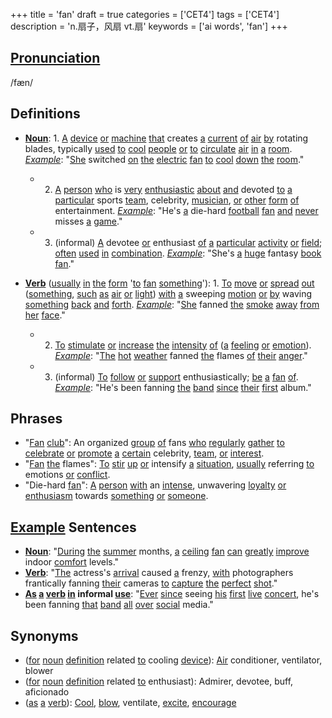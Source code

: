 +++
title = 'fan'
draft = true
categories = ['CET4']
tags = ['CET4']
description = 'n.扇子，风扇 vt.扇'
keywords = ['ai words', 'fan']
+++

## [Pronunciation](/post/pronunciation/)
/fæn/

## Definitions
- **[Noun](/post/noun/)**: 1. [A](/post/a/) [device](/post/device/) [or](/post/or/) [machine](/post/machine/) [that](/post/that/) creates [a](/post/a/) [current](/post/current/) [of](/post/of/) [air](/post/air/) [by](/post/by/) rotating blades, typically [used](/post/used/) [to](/post/to/) [cool](/post/cool/) [people](/post/people/) [or](/post/or/) [to](/post/to/) [circulate](/post/circulate/) [air](/post/air/) [in](/post/in/) [a](/post/a/) [room](/post/room/). *[Example](/post/example/)*: "[She](/post/she/) switched [on](/post/on/) [the](/post/the/) [electric](/post/electric/) [fan](/post/fan/) [to](/post/to/) [cool](/post/cool/) [down](/post/down/) [the](/post/the/) [room](/post/room/)."
   - 2. [A](/post/a/) [person](/post/person/) [who](/post/who/) is [very](/post/very/) [enthusiastic](/post/enthusiastic/) [about](/post/about/) [and](/post/and/) devoted [to](/post/to/) [a](/post/a/) [particular](/post/particular/) sports [team](/post/team/), celebrity, [musician](/post/musician/), [or](/post/or/) [other](/post/other/) [form](/post/form/) [of](/post/of/) entertainment. *[Example](/post/example/)*: "He's [a](/post/a/) die-hard [football](/post/football/) [fan](/post/fan/) [and](/post/and/) [never](/post/never/) misses [a](/post/a/) [game](/post/game/)."
   - 3. (informal) [A](/post/a/) devotee [or](/post/or/) enthusiast [of](/post/of/) [a](/post/a/) [particular](/post/particular/) [activity](/post/activity/) [or](/post/or/) [field](/post/field/); [often](/post/often/) [used](/post/used/) [in](/post/in/) [combination](/post/combination/). *[Example](/post/example/)*: "She's [a](/post/a/) [huge](/post/huge/) fantasy [book](/post/book/) [fan](/post/fan/)."
   
- **[Verb](/post/verb/)** ([usually](/post/usually/) [in](/post/in/) [the](/post/the/) [form](/post/form/) '[to](/post/to/) [fan](/post/fan/) [something](/post/something/)'): 1. [To](/post/to/) [move](/post/move/) [or](/post/or/) [spread](/post/spread/) [out](/post/out/) ([something](/post/something/), [such](/post/such/) [as](/post/as/) [air](/post/air/) [or](/post/or/) [light](/post/light/)) [with](/post/with/) [a](/post/a/) sweeping [motion](/post/motion/) [or](/post/or/) [by](/post/by/) waving [something](/post/something/) [back](/post/back/) [and](/post/and/) [forth](/post/forth/). *[Example](/post/example/)*: "[She](/post/she/) fanned [the](/post/the/) [smoke](/post/smoke/) [away](/post/away/) [from](/post/from/) [her](/post/her/) [face](/post/face/)."
   - 2. [To](/post/to/) [stimulate](/post/stimulate/) [or](/post/or/) [increase](/post/increase/) [the](/post/the/) [intensity](/post/intensity/) [of](/post/of/) ([a](/post/a/) [feeling](/post/feeling/) [or](/post/or/) [emotion](/post/emotion/)). *[Example](/post/example/)*: "[The](/post/the/) [hot](/post/hot/) [weather](/post/weather/) fanned [the](/post/the/) flames [of](/post/of/) [their](/post/their/) [anger](/post/anger/)."
   - 3. (informal) [To](/post/to/) [follow](/post/follow/) [or](/post/or/) [support](/post/support/) enthusiastically; [be](/post/be/) [a](/post/a/) [fan](/post/fan/) [of](/post/of/). *[Example](/post/example/)*: "He's been fanning [the](/post/the/) [band](/post/band/) [since](/post/since/) [their](/post/their/) [first](/post/first/) album."

## Phrases
- "[Fan](/post/fan/) [club](/post/club/)": An organized [group](/post/group/) [of](/post/of/) fans [who](/post/who/) [regularly](/post/regularly/) [gather](/post/gather/) [to](/post/to/) [celebrate](/post/celebrate/) [or](/post/or/) [promote](/post/promote/) [a](/post/a/) [certain](/post/certain/) celebrity, [team](/post/team/), [or](/post/or/) [interest](/post/interest/).
- "[Fan](/post/fan/) [the](/post/the/) flames": [To](/post/to/) [stir](/post/stir/) [up](/post/up/) [or](/post/or/) intensify [a](/post/a/) [situation](/post/situation/), [usually](/post/usually/) referring [to](/post/to/) emotions [or](/post/or/) [conflict](/post/conflict/).
- "Die-hard [fan](/post/fan/)": [A](/post/a/) [person](/post/person/) [with](/post/with/) an [intense](/post/intense/), unwavering [loyalty](/post/loyalty/) [or](/post/or/) [enthusiasm](/post/enthusiasm/) towards [something](/post/something/) [or](/post/or/) [someone](/post/someone/).

## [Example](/post/example/) Sentences
- **[Noun](/post/noun/)**: "[During](/post/during/) [the](/post/the/) [summer](/post/summer/) months, [a](/post/a/) [ceiling](/post/ceiling/) [fan](/post/fan/) [can](/post/can/) [greatly](/post/greatly/) [improve](/post/improve/) indoor [comfort](/post/comfort/) levels."
- **[Verb](/post/verb/)**: "[The](/post/the/) actress's [arrival](/post/arrival/) caused [a](/post/a/) frenzy, [with](/post/with/) photographers frantically fanning [their](/post/their/) cameras [to](/post/to/) [capture](/post/capture/) [the](/post/the/) [perfect](/post/perfect/) [shot](/post/shot/)."
- **[As](/post/as/) [a](/post/a/) [verb](/post/verb/) [in](/post/in/) informal [use](/post/use/)**: "[Ever](/post/ever/) [since](/post/since/) seeing [his](/post/his/) [first](/post/first/) [live](/post/live/) [concert](/post/concert/), he's been fanning [that](/post/that/) [band](/post/band/) [all](/post/all/) [over](/post/over/) [social](/post/social/) media."

## Synonyms
- ([for](/post/for/) [noun](/post/noun/) [definition](/post/definition/) related [to](/post/to/) cooling [device](/post/device/)): [Air](/post/air/) conditioner, ventilator, blower
- ([for](/post/for/) [noun](/post/noun/) [definition](/post/definition/) related [to](/post/to/) enthusiast): Admirer, devotee, buff, aficionado
- ([as](/post/as/) [a](/post/a/) [verb](/post/verb/)): [Cool](/post/cool/), [blow](/post/blow/), ventilate, [excite](/post/excite/), [encourage](/post/encourage/)
